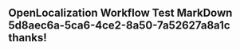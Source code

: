 <properties
ms.topic="hero-topic1"
ms.test1="hero-topic"
ms.test2="test"/>

## OpenLocalization Workflow Test MarkDown 5d8aec6a-5ca6-4ce2-8a50-7a52627a8a1c thanks!
